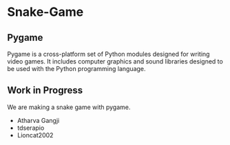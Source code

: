 # Snake-Game

## Pygame 

Pygame is a cross-platform set of Python modules designed for writing video games. It includes computer graphics and sound libraries designed to be used with the Python programming language.

## Work in Progress

We are making a snake game with pygame.
  - Atharva Gangji
  - tdserapio
  - Lioncat2002

